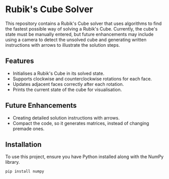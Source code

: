 <!DOCTYPE html>
<html lang="en">
<head>
    <meta charset="UTF-8">
    <meta name="viewport" content="width=device-width, initial-scale=1.0">
</head>
<body>
    <h1>Rubik's Cube Solver</h1>
    <p>This repository contains a Rubik's Cube solver that uses algorithms to find the fastest possible way of solving a Rubik's Cube. Currently, the cube's state must be manually entered, but future enhancements may include using a camera to detect the unsolved cube and generating written instructions with arrows to illustrate the solution steps.</p>
    
  <h2>Features</h2>
    <ul>
        <li>Initialises a Rubik's Cube in its solved state.</li>
        <li>Supports clockwise and counterclockwise rotations for each face.</li>
        <li>Updates adjacent faces correctly after each rotation.</li>
        <li>Prints the current state of the cube for visualisation.</li>
    </ul>
    
  <h2>Future Enhancements</h2>
    <ul>
        <li>Creating detailed solution instructions with arrows.</li>
        <li>Compact the code, so it generates matrices, instead of changing premade ones.</li>
    </ul>

   <h2>Installation</h2>
        <p>To use this project, ensure you have Python installed along with the NumPy library. </p>
        <pre><code>pip install numpy</code></pre>
</body>
</html>
